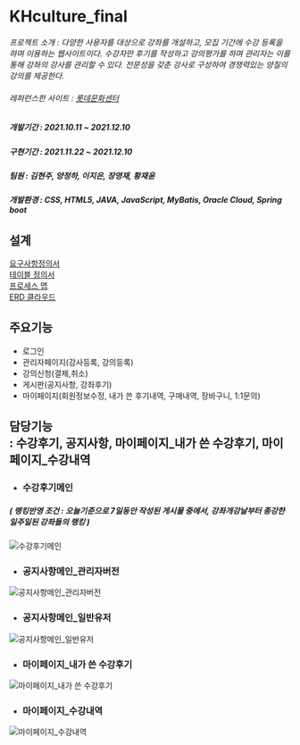 # KHculture_final
_프로젝트 소개 : 다양한 사용자를 대상으로 강좌를 개설하고, 모집 기간에 수강 등록을 하며 이용하는 웹사이트이다. 수강자만 후기를 작성하고 강의평가를 하며 관리자는 이를 통해 강좌의 강사를 관리할 수 있다. 전문성을 갖춘 강사로 구성하여 경쟁력있는 양질의 강의를 제공한다._
###### 레퍼런스한 사이트 : [롯데문화센터](https://culture.lotteshopping.com/index.do)
##### 개발기간 : 2021.10.11 ~ 2021.12.10
##### 구현기간 : 2021.11.22 ~ 2021.12.10
##### 팀원 : 김현주, 양정하, 이지은, 장영재, 황재윤
##### 개발환경 : CSS, HTML5, JAVA, JavaScript, MyBatis, Oracle Cloud, Spring boot
## 설계
[요구사항정의서](https://docs.google.com/spreadsheets/d/18Lmczn86WcsX5lbNCX35jql6p2657HRvTGQ7Zm5Lq_g/edit#gid=0) <br>
[테이블 정의서](https://docs.google.com/spreadsheets/d/18Lmczn86WcsX5lbNCX35jql6p2657HRvTGQ7Zm5Lq_g/edit#gid=1654615687) <br>
[프로세스 맵](https://app.diagrams.net/#G1TPC3d-LJp-VAR7Fh8Tm20O9Yt9ltVx9k) <br>
[ERD 클라우드](https://www.erdcloud.com/d/LrK2KTZodc9zwJnj5) <br>
## 주요기능
+ 로그인
+ 관리자페이지(강사등록, 강의등록)
+ 강의신청(결제,취소)
+ 게시판(공지사항, 강좌후기)
+ 마이페이지(회원정보수정, 내가 쓴 후기내역, 구매내역, 장바구니, 1:1문의)
## 담당기능 <br> : 수강후기, 공지사항, 마이페이지_내가 쓴 수강후기, 마이페이지_수강내역
+ ### 수강후기메인
##### ( 랭킹반영 조건 : 오늘기준으로 7일동안 작성된 게시물 중에서, 강좌개강날부터 종강한  일주일된 강좌들의 랭킹 )
![수강후기메인](https://user-images.githubusercontent.com/88296704/146856514-f567033e-2f1c-4153-ac85-4ab1b18a523f.png)
+ ### 공지사항메인_관리자버전
![공지사항메인_관리자버전](https://user-images.githubusercontent.com/88296704/146857090-84c05d3e-a415-46d1-ab3a-7255e9ffb91e.png)
+ ### 공지사항메인_일반유저
![공지사항메인_일반유저](https://user-images.githubusercontent.com/88296704/146857159-2ff607a6-1f2e-44af-8de5-409eec1532e2.png)
+ ### 마이페이지_내가 쓴 수강후기
![마이페이지_내가 쓴 수강후기](https://user-images.githubusercontent.com/88296704/146857519-03c4873c-6e9f-464c-a4b1-51b3fb791f62.PNG)
+ ### 마이페이지_수강내역
![마이페이지_수강내역](https://user-images.githubusercontent.com/88296704/146857566-9bab0e23-e778-4203-8a71-e16a0134a456.png)
<!--
## 자세한 기능설명 : [포토폴리오](https://www.notion.so/5c066baa5b04499f9aff0f722182fb91)
-->
